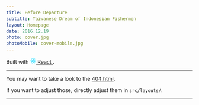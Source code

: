 ```yaml
---
title: Before Departure
subtitle: Taiwanese Dream of Indonesian Fishermen
layout: Homepage
date: 2016.12.19
photo: cover.jpg
photoMobile: cover-mobile.jpg
---
```


Built with
<a href="https://facebook.github.io/react/">
  <img alt="" src="assets/react.svg" width="16" height="16" />
  React
</a>.

---

You may want to take a look to the <a href="/404.html">404.html</a>.

If you want to adjust those, directly adjust them in ``src/layouts/``.

---
